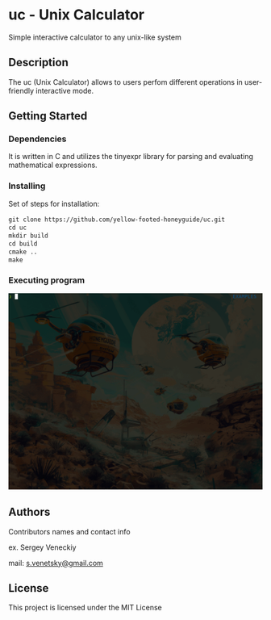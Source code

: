# uc - Unix Calculator

Simple interactive calculator to any unix-like system

## Description

The uc (Unix Calculator) allows to users perfom different operations in user-friendly interactive mode.

## Getting Started

### Dependencies
 It is written in C and utilizes the tinyexpr library for parsing and evaluating mathematical expressions.

### Installing
Set of steps for installation:

```
git clone https://github.com/yellow-footed-honeyguide/uc.git 
cd uc
mkdir build
cd build
cmake ..
make
```


### Executing program
![usage-example](assets/uc_examples.gif)


## Authors
Contributors names and contact info

ex. Sergey Veneckiy 

mail: s.venetsky@gmail.com

## License
This project is licensed under the MIT License


